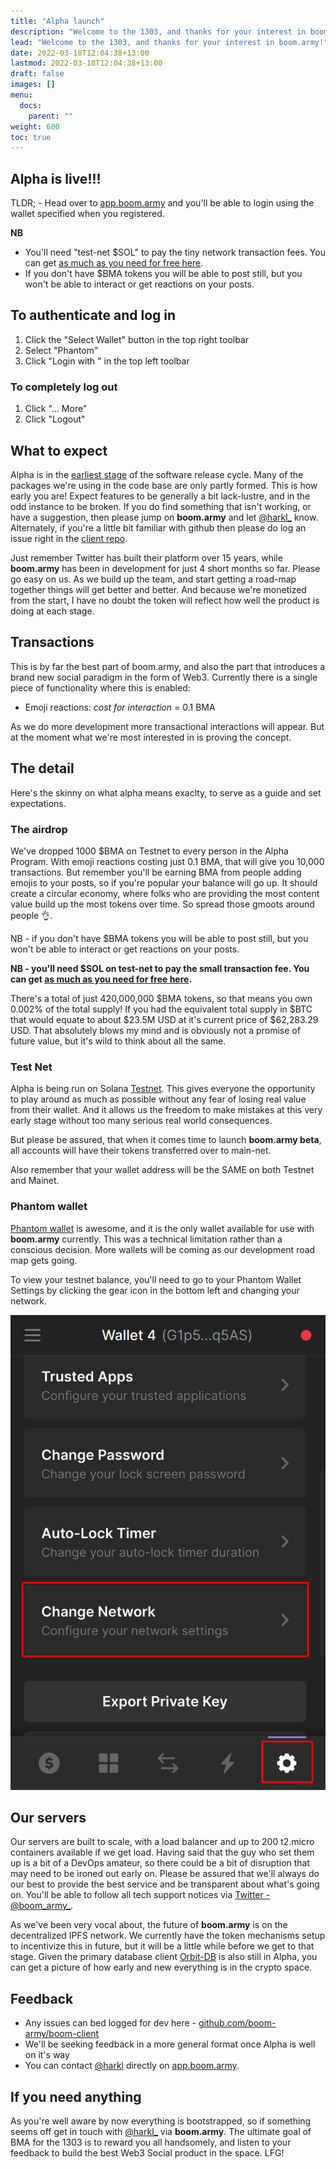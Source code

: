 ```yaml
---
title: "Alpha launch"
description: "Welcome to the 1303, and thanks for your interest in boom.army"
lead: "Welcome to the 1303, and thanks for your interest in boom.army!"
date: 2022-03-18T12:04:38+13:00
lastmod: 2022-03-18T12:04:38+13:00
draft: false
images: []
menu:
  docs:
    parent: ""
weight: 600
toc: true
---
```



## Alpha is live!!!

TLDR; - Head over to [app.boom.army](http://app.boom.army) and you'll be able to login using the wallet specified when you registered.

**NB**

- You'll need "test-net $SOL" to pay the tiny network transaction fees. You can get [as much as you need for free here](https://solfaucet.com).
- If you don't have $BMA tokens you will be able to post still, but you won't be able to interact or get reactions on your posts.

## To authenticate and log in

1. Click the "Select Wallet" button in the top right toolbar
2. Select "Phantom"
3. Click "Login with <hash>" in the top left toolbar

### To completely log out

1. Click "... More"
2. Click "Logout"
## What to expect

Alpha is in the [earliest stage](https://en.wikipedia.org/wiki/Software_release_life_cycle) of the software release cycle. Many of the packages we're using in the code base are only partly formed. This is how early you are! Expect features to be generally a bit lack-lustre, and in the odd instance to be broken. If you do find something that isn't working, or have a suggestion, then please jump on **boom.army** and let [@harkl\_](https://app.boom.army/harkl) know. Alternately, if you're a little bit familiar with github then please do log an issue right in the [client repo](https://github.com/boom-army/boom-client/issues).

Just remember Twitter has built their platform over 15 years, while **boom.army** has been in development for just 4 short months so far. Please go easy on us. As we build up the team, and start getting a road-map together things will get better and better. And because we're monetized from the start, I have no doubt the token will reflect how well the product is doing at each stage.

## Transactions

This is by far the best part of boom.army, and also the part that introduces a brand new social paradigm in the form of Web3. Currently there is a single piece of functionality where this is enabled:

- Emoji reactions: _cost for interaction_ = 0.1 BMA

As we do more development more transactional interactions will appear. But at the moment what we're most interested in is proving the concept.

## The detail

Here's the skinny on what alpha means exaclty, to serve as a guide and set expectations.

### The airdrop

We've dropped 1000 $BMA on Testnet to every person in the Alpha Program. With emoji reactions costing just 0.1 BMA, that will give you 10,000 transactions. But remember you'll be earning BMA from people adding emojis to your posts, so if you're popular your balance will go up. It should create a circular economy, where folks who are providing the most content value build up the most tokens over time. So spread those gmoots around people 👌.

NB - if you don't have $BMA tokens you will be able to post still, but you won't be able to interact or get reactions on your posts.

**NB - you'll need $SOL on test-net to pay the small transaction fee. You can get [as much as you need for free here](https://solfaucet.com).**

There's a total of just 420,000,000 $BMA tokens, so that means you own 0.002% of the total supply! If you had the equivalent total supply in $BTC that would equate to about $23.5M USD at it's current price of $62,283.29 USD. That absolutely blows my mind and is obviously not a promise of future value, but it's wild to think about all the same.

### Test Net

Alpha is being run on Solana [Testnet](https://explorer.solana.com/?cluster=testnet). This gives everyone the opportunity to play around as much as possible without any fear of losing real value from their wallet. And it allows us the freedom to make mistakes at this very early stage without too many serious real world consequences.

But please be assured, that when it comes time to launch **boom.army beta**, all accounts will have their tokens transferred over to main-net.

Also remember that your wallet address will be the SAME on both Testnet and Mainet.

### Phantom wallet

[Phantom wallet](https://phantom.app) is awesome, and it is the only wallet available for use with **boom.army** currently. This was a technical limitation rather than a conscious decision. More wallets will be coming as our development road map gets going.

To view your testnet balance, you'll need to go to your Phantom Wallet Settings by clicking the gear icon in the bottom left and changing your network.

![Phantom Wallet Settings](phantom-testnet.png)

## Our servers

Our servers are built to scale, with a load balancer and up to 200 t2.micro containers available if we get load. Having said that the guy who set them up is a bit of a DevOps amateur, so there could be a bit of disruption that may need to be ironed out early on. Please be assured that we'll always do our best to provide the best service and be transparent about what's going on. You'll be able to follow all tech support notices via [Twitter - @boom_army_](https://twitter.com/boom_army_).

As we've been very vocal about, the future of **boom.army** is on the decentralized IPFS network. We currently have the token mechanisms setup to incentivize this in future, but it will be a little while before we get to that stage. Given the primary database client [Orbit-DB](https://orbitdb.org) is also still in Alpha, you can get a picture of how early and new everything is in the crypto space.

## Feedback

- Any issues can bed logged for dev here - [github.com/boom-army/boom-client](https://github.com/boom-army/boom-client/issues)
- We'll be seeking feedback in a more general format once Alpha is well on it's way
- You can contact [@harkl](https://app.boom.army/harkl) directly on [app.boom.army](http://app.boom.army).

## If you need anything

As you're well aware by now everything is bootstrapped, so if something seems off get in touch with [@harkl\_](https://app.boom.army/harkl) via **boom.army**. The ultimate goal of BMA for the 1303 is to reward you all handsomely, and listen to your feedback to build the best Web3 Social product in the space. LFG!
